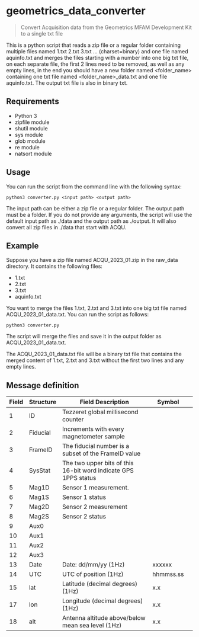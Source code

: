 # geometrics_data_converter

> Convert Acquisition data from the Geometrics MFAM Development Kit to a single txt file

This is a python script that reads a zip file or a regular folder containing multiple files named 1.txt 2.txt 3.txt … (charset=binary) and one file named aquinfo.txt and merges the files starting with a number into one big txt file, on each separate file, the first 2 lines need to be removed, as well as any empty lines, in the end you should have a new folder named <folder_name> containing one txt file named <folder_name>_data.txt and one file aquinfo.txt. The output txt file is also in binary txt.

## Requirements

- Python 3
- zipfile module
- shutil module
- sys module
- glob module
- re module
- natsort module

## Usage

You can run the script from the command line with the following syntax:

`python3 converter.py <input path> <output path>`

The input path can be either a zip file or a regular folder. The output path must be a folder. If you do not provide any arguments, the script will use the default input path as ./data and the output path as ./output. It will also convert all zip files in ./data that start with ACQU.

## Example

Suppose you have a zip file named ACQU_2023_01.zip in the raw_data directory. It contains the following files:

- 1.txt
- 2.txt
- 3.txt
- aquinfo.txt

You want to merge the files 1.txt, 2.txt and 3.txt into one big txt file named ACQU_2023_01_data.txt. You can run the script as follows:

`python3 converter.py`

The script will merge the files and save it in the output folder as ACQU_2023_01_data.txt.

The ACQU_2023_01_data.txt file will be a binary txt file that contains the merged content of 1.txt, 2.txt and 3.txt without the first two lines and any empty lines.

## Message definition

| Field | Structure | Field Description                                               | Symbol    |   |
|-------|-----------|-----------------------------------------------------------------|-----------|---|
| 1     | ID        | Tezzeret global millisecond counter                             |           |   |
| 2     | Fiducial  | Increments with every magnetometer sample                       |           |   |
| 3     | FrameID   | The fiducial number is a subset of the FrameID value            |           |   |
| 4     | SysStat   | The two upper bits of this 16-bit word indicate GPS 1PPS status |           |   |
| 5     | Mag1D     | Sensor 1 measurement.                                           |           |   |
| 6     | Mag1S     | Sensor 1 status                                                 |           |   |
| 7     | Mag2D     | Sensor 2 measurement                                            |           |   |
| 8     | Mag2S     | Sensor 2 status                                                 |           |   |
| 9     | Aux0      |                                                                 |           |   |
| 10    | Aux1      |                                                                 |           |   |
| 11    | Aux2      |                                                                 |           |   |
| 12    | Aux3      |                                                                 |           |   |
| 13    | Date      | Date: dd/mm/yy (1Hz)                                            | xxxxxx    |   |
| 14    | UTC       | UTC of position (1Hz)                                           | hhmmss.ss |   |
| 15    | lat       | Latitude (decimal degrees) (1Hz)                                | x.x       |   |
| 17    | lon       | Longitude (decimal degrees) (1Hz)                               | x.x       |   |
| 18    | alt       | Antenna altitude above/below mean sea level (1Hz)               | x.x       |   |
